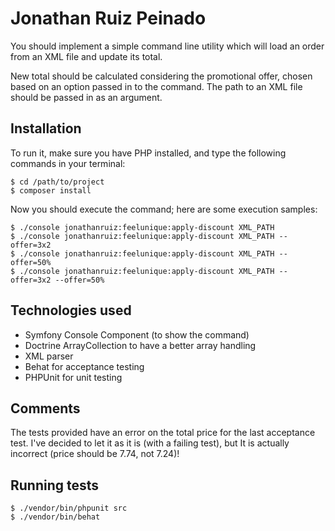 # Jonathan Ruiz Peinado

You should implement a simple command line utility which will load an order from an XML file and update its total.

New total should be calculated considering the promotional offer, chosen based on an option passed in to the command. The path to an XML file should be passed in as an argument.

## Installation

To run it, make sure you have PHP installed, and type the following commands in your terminal:

```
$ cd /path/to/project
$ composer install
```

Now you should execute the command; here are some execution samples:

```
$ ./console jonathanruiz:feelunique:apply-discount XML_PATH
$ ./console jonathanruiz:feelunique:apply-discount XML_PATH --offer=3x2
$ ./console jonathanruiz:feelunique:apply-discount XML_PATH --offer=50%
$ ./console jonathanruiz:feelunique:apply-discount XML_PATH --offer=3x2 --offer=50%
```

## Technologies used

* Symfony Console Component (to show the command)
* Doctrine ArrayCollection to have a better array handling
* XML parser
* Behat for acceptance testing
* PHPUnit for unit testing

## Comments

The tests provided have an error on the total price for the last acceptance test. I've decided to let it as it is (with a failing test), but It is actually incorrect (price should be 7.74, not 7.24)!

## Running tests

```
$ ./vendor/bin/phpunit src
$ ./vendor/bin/behat
```

